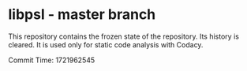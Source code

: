 # libpsl - master branch

This repository contains the frozen state of the repository.
Its history is cleared. It is used only for static code
analysis with Codacy.

Commit Time: 1721962545
